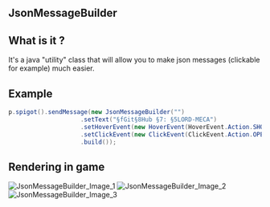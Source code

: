 ## JsonMessageBuilder

## What is it ?

It's a java "utility" class that will allow you to make json messages (clickable for example) much easier.

## Example

```java
p.spigot().sendMessage(new JsonMessageBuilder("")
                    .setText("§fGit§8Hub §7: §5LORD-MECA")
                    .setHoverEvent(new HoverEvent(HoverEvent.Action.SHOW_TEXT, new ComponentBuilder("§7§oClique ici .").create()))
                    .setClickEvent(new ClickEvent(ClickEvent.Action.OPEN_URL, "https://github.com/Lord-Meca/"))
                    .build());
```

## Rendering in game

![JsonMessageBuilder_Image_1](https://user-images.githubusercontent.com/82266404/133652690-cb2e4c3c-939f-4c7a-8858-873304f911a9.png)
![JsonMessageBuilder_Image_2](https://user-images.githubusercontent.com/82266404/133652696-08550a27-4bb2-4cc9-bad5-38ddb2c99d47.png)
![JsonMessageBuilder_Image_3](https://user-images.githubusercontent.com/82266404/133652701-861a5a76-2958-4995-94ab-58c02047d730.png)
